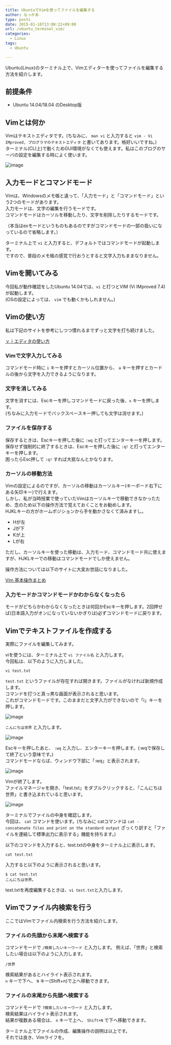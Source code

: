 ```yaml
---
title: UbuntuでVimを使ってファイルを編集する
author: なっかあ
type: posts
date: 2015-01-16T13:00:22+09:00
url: /ubuntu_terminal_vim/
categories:
  - Linux
tags:
  - Ubuntu

---
```


Ubuntu(Linux)のターミナル上で、Vimエディターを使ってファイルを編集する方法を紹介します。

## 前提条件

* Ubuntu 14.04/18.04 のDesktop版

## Vimとは何か

Vimはテキストエディタです。(ちなみに、 `man vi` と入力すると `vim - Vi IMproved, プログラマのテキストエディタ` と書いてあります。格好いいですね。)  
ターミナル(CLI上)で動くためGUI環境がなくても使えます。私はこのブログのサーバの設定を編集する時によく使います。

![image](/img/wp/ubuntu1804-vim-1024x798.png)

## 入力モードとコマンドモード

Vimは、Windowsのメモ帳と違って、「入力モード」と「コマンドモード」という2つのモードがあります。  
入力モードは、文字の編集を行うモードです。  
コマンドモードはカーソルを移動したり、文字を削除したりするモードです。  

（本当はexモードというものもあるのですがコマンドモードの一部の扱いになっているので省略します。）

ターミナル上で `vi` と入力すると、デフォルトではコマンドモードが起動します。  
ですので、普段のメモ帳の感覚で行おうとすると文字入力もままなりません。

## Vimを開いてみる

今回私が動作確認をしたUbuntu 14.04では、`vi` と打つとVIM (Vi IMproved 7.4)が起動します。  
(OSの設定によっては、 `vim` でも動くかもしれません。)

## Vimの使い方
 
私は下記のサイトを参考にしつつ慣れるまでずっと文字を打ち続けました。
  
[ｖｉエディタの使い方](http://net-newbie.com/linux/commands/vi.html)

### Vimで文字入力してみる

コマンドモード時に `i` キーを押すとカーソル位置から、 `a` キーを押すとカードルの後から文字を入力できるようになります。

### 文字を消してみる

文字を消すには、Escキーを押しコマンドモードに戻った後、`x` キーを押します。  
(ちなみに入力モードでバックスペースキー押しても文字は消せます。)

### ファイルを保存する

保存するときは、Escキーを押した後に `:wq` と打ってエンターキーを押します。  
保存せず強制的に終了するときは、Escキーを押した後に `:q!` と打ってエンターキーを押します。  
困ったらEsc押して `:q!` すれば大抵なんとかなります。

### カーソルの移動方法

Vimの設定によるのですが、カーソルの移動はカーソルキー(キーボード右下にある矢印キー)で行えます。  
しかし、私が当時授業で使っていたVimはカーソルキーで移動できなかったため、念のため以下の操作方法で覚えておくことをお勧めします。  
HJKLキーの方がホームポジションから手を動かさなくて済みますし。

  * Hが左
  * Jが下
  * Kが上
  * Lが右

ただし、カーソルキーを使った移動は、入力モード、コマンドモード共に使えますが、HJKLキーでの移動はコマンドモードでしか使えません。

操作方法については以下のサイトに大変お世話になりました。
  
[Vim 基本操作まとめ](http://archiva.jp/web/tool/vim_basic.html)

### 入力モードかコマンドモードかわからなくなったら

モードがどちらかわからなくなったときは何回かEscキーを押します。2回押せば(日本語入力がオンになっていないかぎりは)必ずコマンドモードに戻ります。

## Vimでテキストファイルを作成する

実際にファイルを編集してみます。

viを使うには、ターミナル上で `vi ファイル名` と入力します。  
今回私は、以下のように入力しました。

```
vi test.txt
```

`test.txt` というファイルが存在すれば開きます。ファイルがなければ新規作成します。  
コマンドを打つと真っ黒な画面が表示されると思います。  
これがコマンドモードです。このままだと文字入力ができないので「i」キーを押します。

![image](/img/wp/20141121_ubuntu_ter_vi_2-546x349.png)

`こんにちは世界` と入力します。
  
![image](/img/wp/20141121_ubuntu_ter_vi_3-546x350.png)

Escキーを押したあと、 `:wq` と入力し、エンターキーを押します。(:wqで保存して終了という意味です。)  
コマンドモードならば、ウィンドウ下部に「:wq」と表示されます。
  
![image](/img/wp/20141121_ubuntu_ter_vi_4-546x343.png)

Vimが終了します。  
ファイルマネージャを開き、「test.txt」をダブルクリックすると、「こんにちは世界」と書き込まれていると思います。
  
![image](/img/wp/20141121_ubuntu_ter_vi_5-546x409.jpg)

ターミナルでファイルの中身を確認します。  
今回は、 `cat` コマンドを使います。(ちなみに catコマンドは `cat - concatenate files and print on the standard output` ざっくり訳すと「ファイルを連結して標準出力に表示する」機能を持ちます。)

以下のコマンドを入力すると、test.txtの中身をターミナル上に表示します。

```
cat test.txt
```    

入力すると以下のように表示されると思います。

```
$ cat test.txt
こんにちは世界。
```

test.txtを再度編集するときは、`vi test.txt`と入力します。  

## Vimでファイル内検索を行う

ここではVimでファイル内検索を行う方法を紹介します。

### ファイルの先頭から末尾へ検索する

コマンドモードで `/検索したいキーワード` と入力します。 
例えば、「世界」と検索したい場合は以下のように入力します。

```
/世界
```

検索結果があるとハイライト表示されます。  
`n` キーで下へ、 `N` キー(Shift+n)で上へ移動できます。

### ファイルの末尾から先頭へ検索する

コマンドモードで `?検索したいキーワード` と入力します。  
検索結果はハイライト表示されます。  
結果が複数ある場合は、 `n` キーで上へ、 `Shift+N` で下へ移動できます。


ターミナル上でファイルの作成、編集操作の説明は以上です。  
それでは良き、Vimライフを。
